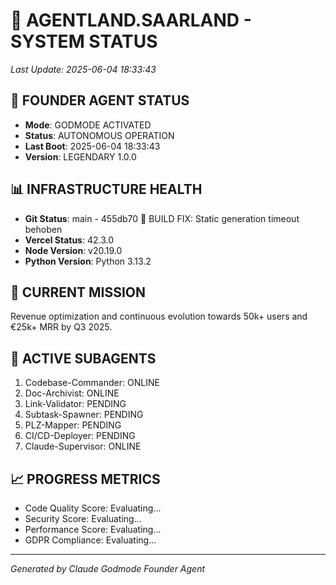 # 🚀 AGENTLAND.SAARLAND - SYSTEM STATUS
*Last Update: 2025-06-04 18:33:43*

## 🤖 FOUNDER AGENT STATUS
- **Mode**: GODMODE ACTIVATED
- **Status**: AUTONOMOUS OPERATION
- **Last Boot**: 2025-06-04 18:33:43
- **Version**: LEGENDARY 1.0.0

## 📊 INFRASTRUCTURE HEALTH
- **Git Status**: main - 455db70 🚨 BUILD FIX: Static generation timeout behoben
- **Vercel Status**: 42.3.0
- **Node Version**: v20.19.0
- **Python Version**: Python 3.13.2

## 🎯 CURRENT MISSION
Revenue optimization and continuous evolution towards 50k+ users and €25k+ MRR by Q3 2025.

## 🔧 ACTIVE SUBAGENTS
1. Codebase-Commander: ONLINE
2. Doc-Archivist: ONLINE
3. Link-Validator: PENDING
4. Subtask-Spawner: PENDING
5. PLZ-Mapper: PENDING
6. CI/CD-Deployer: PENDING
7. Claude-Supervisor: ONLINE

## 📈 PROGRESS METRICS
- Code Quality Score: Evaluating...
- Security Score: Evaluating...
- Performance Score: Evaluating...
- GDPR Compliance: Evaluating...

---
*Generated by Claude Godmode Founder Agent*

